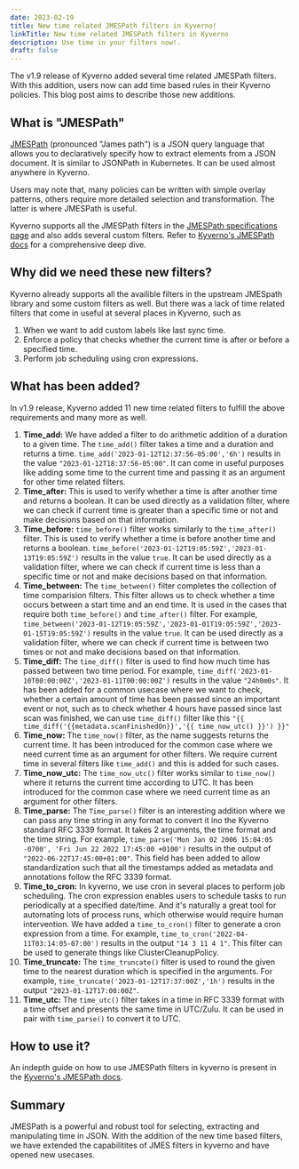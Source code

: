 ```yaml
---
date: 2023-02-19
title: New time related JMESPath filters in Kyverno!
linkTitle: New time related JMESPath filters in Kyverno
description: Use time in your filters now!.
draft: false
---
```


The v1.9 release of Kyverno added several time related JMESPath filters. With this addition, users now can add time based rules in their Kyverno policies. This blog post aims to describe those new additions.

## What is "JMESPath"

[JMESPath](https://jmespath.org/) (pronounced "James path") is a JSON query language that allows you to declaratively specify how to extract elements from a JSON document. It is similar to JSONPath in Kubernetes. It can be used almost anywhere in Kyverno. 

Users may note that, many policies can be written with simple overlay patterns, others require more detailed selection and transformation. The latter is where JMESPath is useful. 

Kyverno supports all the JMESPath filters in the [JMESPath specifications page](https://jmespath.org/specification.html) and also adds several custom filters. Refer to [Kyverno's JMESPath docs](https://main.kyverno.io/docs/writing-policies/jmespath/) for a comprehensive deep dive.

## Why did we need these new filters?
Kyverno already supports all the availible filters in the upstream JMESpath library and some custom filters as well. But there was a lack of time related filters that come in useful at several places in Kyverno, such as 

1. When we want to add custom labels like last sync time.
2. Enforce a policy that checks whether the current time is after or before a specified time.
3. Perform job scheduling using cron expressions.

## What has been added?
In v1.9 release, Kyverno added 11 new time related filters to fulfill the above requirements and many more as well.

1. **Time_add:** We have added a filter to do arithmetic addition of a duration to a given time. The `time_add()` filter takes a time and a duration and returns a time. `time_add('2023-01-12T12:37:56-05:00','6h')` results in the value `"2023-01-12T18:37:56-05:00"`. It can come in useful purposes like adding some time to the current time and passing it as an argument for other time related filters.
2. **Time_after:** This is used to verify whether a time is after another time and returns a boolean. It can be used directly as a validation filter, where we can check if current time is greater than a specific time or not and make decisions based on that information.
3. **Time_before:** `time_before()` filter works similarly to the `time_after()` filter. This is used to verify whether a time is before another time and returns a boolean. `time_before('2023-01-12T19:05:59Z','2023-01-13T19:05:59Z')` results in the value `true`. It can be used directly as a validation filter, where we can check if current time is less than a specific time or not and make decisions based on that information.
4. **Time_between:** The `time_between()` filter completes the collection of time comparision filters. This filter allows us to check whether a time occurs between a start time and an end time. It is used in the cases that require both `time_before()` and `time_after()` filter. For example, `time_between('2023-01-12T19:05:59Z','2023-01-01T19:05:59Z','2023-01-15T19:05:59Z')` results in the value `true`. It can be used directly as a validation filter, where we can check if current time is between two times or not and make decisions based on that information.
5. **Time_diff:** The `time_diff()` filter is used to find how much time has passed between two time period. For example, `time_diff('2023-01-10T00:00:00Z','2023-01-11T00:00:00Z')` results in the value `"24h0m0s"`. It has been added for a common usecase where we want to check, whether a certain amount of time has been passed since an important event or not, such as to check whether 4 hours have passed since last scan was finished, we can use `time_diff()` filter like this `"{{ time_diff('{{metadata.scanFinishedOn}}','{{ time_now_utc() }}') }}"`
6. **Time_now:** The `time_now()` filter, as the name suggests returns the current time. It has been introduced for the common case where we need current time as an argument for other filters. We require current time in several filters like `time_add()` and this is added for such cases.
7. **Time_now_utc:** The `time_now_utc()` filter works similar to `time_now()` where it returns the current time according to UTC. It has been introduced for the common case where we need current time as an argument for other filters.
8. **Time_parse:** The `Time_parse()` filter is an interesting addition where we can pass any time string in any format to convert it ino the Kyverno standard RFC 3339 format. It takes 2 arguments, the time format and the time string. For example, `time_parse('Mon Jan 02 2006 15:04:05 -0700', 'Fri Jun 22 2022 17:45:00 +0100')` results in the output of `"2022-06-22T17:45:00+01:00"`. This field has been added to allow standardization such that all the timestamps added as metadata and annotations follow the RFC 3339 format.
9. **Time_to_cron:** In kyverno, we use cron in several places to perform job scheduling. The cron expression enables users to schedule tasks to run periodically at a specified date/time. And it's naturally a great tool for automating lots of process runs, which otherwise would require human intervention. We have added a `time_to_cron()` filter to generate a cron expression from a time. For example, `time_to_cron('2022-04-11T03:14:05-07:00')` results in the output `"14 3 11 4 1"`. This filter can be used to generate things like ClusterCleanupPolicy.
10. **Time_truncate:** The `time_truncate()` filter is used to round the given time to the nearest duration which is specified in the arguments. For example,  `time_truncate('2023-01-12T17:37:00Z','1h')` results in the output `"2023-01-12T17:00:00Z"`. 
11. **Time_utc:** The `time_utc()` filter takes in a time in RFC 3339 format with a time offset and presents the same time in UTC/Zulu. It can be used in pair with `time_parse()` to convert it to UTC.

## How to use it?
An indepth guide on how to use JMESPath filters in kyverno is present in the [Kyverno's JMESPath docs](https://main.kyverno.io/docs/writing-policies/jmespath/). 
## Summary

JMESPath is a powerful and robust tool for selecting, extracting and manipulating time in JSON. With the addition of the new time based filters, we have extended the capabilitites of JMES filters in kyverno and have opened new usecases.